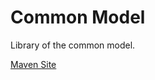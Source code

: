 # Common Model

Library of the common model.

[Maven Site](https://nexus.bremersee.org/repository/maven-sites/common-model/1.1.8-SNAPSHOT/index.html)
